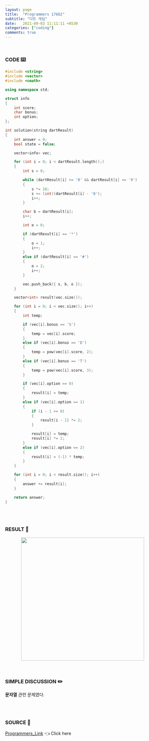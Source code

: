 ```yaml
---
layout: page
title:  "Programmers 17682"
subtitle: "다트 게임"
date:   2021-09-03 11:11:11 +0530
categories: ["coding"]
comments: true
---
```


<br>

### CODE ⌨️

```c++
#include <string>
#include <vector>
#include <cmath>

using namespace std;

struct info
{
	int score;
	char bonus;
	int option;
};

int solution(string dartResult)
{
	int answer = 0;
	bool state = false;

	vector<info> vec;

	for (int i = 0; i < dartResult.length();)
	{
		int s = 0;

		while (dartResult[i] >= '0' && dartResult[i] <= '9')
		{
			s *= 10;
			s += (int)(dartResult[i] - '0');
			i++;
		}

		char b = dartResult[i];
		i++;

		int o = 0;

		if (dartResult[i] == '*')
		{
			o = 1;
			i++;
		}
		else if (dartResult[i] == '#')
		{
			o = 2;
			i++;
		}

		vec.push_back({ s, b, o });
	}

	vector<int> result(vec.size());

	for (int i = 0; i < vec.size(); i++)
	{
		int temp;

		if (vec[i].bonus == 'S')
		{
			temp = vec[i].score;
		}
		else if (vec[i].bonus == 'D')
		{
			temp = pow(vec[i].score, 2);
		}
		else if (vec[i].bonus == 'T')
		{
			temp = pow(vec[i].score, 3);
		}

		if (vec[i].option == 0)
		{
			result[i] = temp;
		}
		else if (vec[i].option == 1)
		{
			if (i - 1 >= 0)
			{
				result[i - 1] *= 2;
			}

			result[i] = temp;
			result[i] *= 2;
		}
		else if (vec[i].option == 2)
		{
			result[i] = (-1) * temp;
		}
	}

	for (int i = 0; i < result.size(); i++)
	{
		answer += result[i];
	}

	return answer;
}
```  

<br>
<br>

### RESULT 💛

<img src="{{ '/assets/programmers/p17682r.jpg' }}" style="width: 400px; height: auto; margin-left: auto; margin-right: auto; display: block;">  

<br>
<br>

### SIMPLE DISCUSSION ✏️

**문자열** 관련 문제였다.  

<br>
<br>

### SOURCE 💎

[Programmers_Link][link] 👈 Click here  

<br>

<script src="https://utteranc.es/client.js"
        repo="DCherish/DCherish.github.io"
        issue-term="pathname"
        theme="boxy-light"
        crossorigin="anonymous"
        async>
</script>

[link]: https://programmers.co.kr/learn/courses/30/lessons/17682